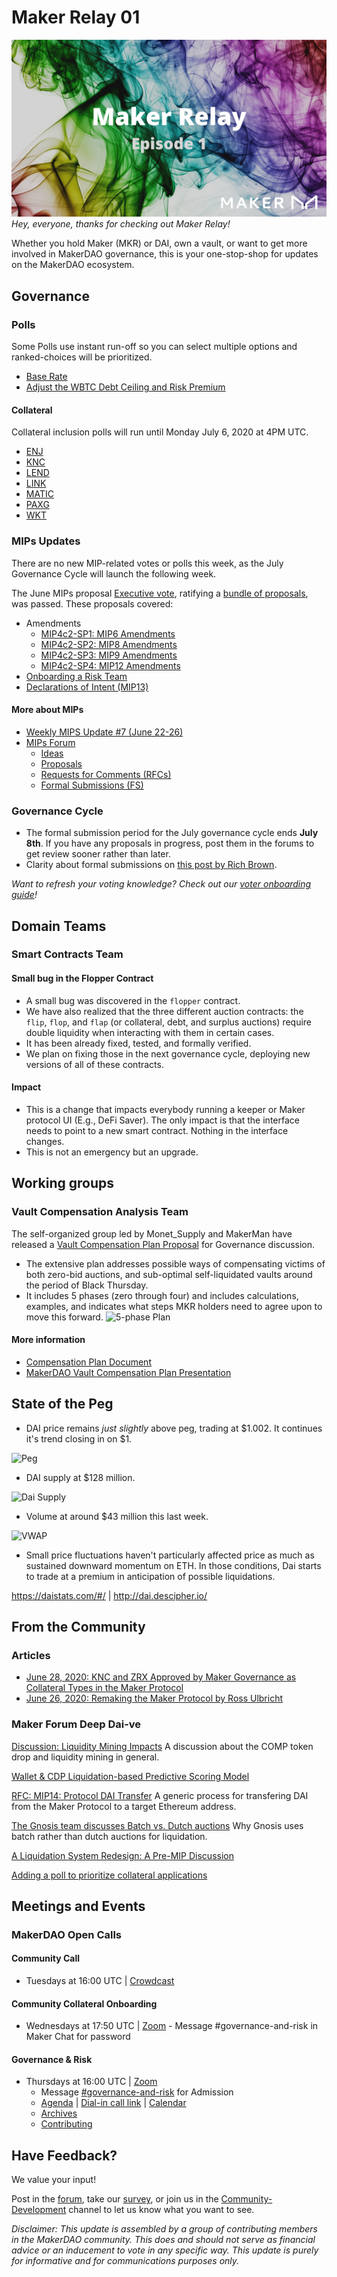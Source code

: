 # Maker Relay 01

![](./assets/maker-relay-ep-1.png)
_Hey, everyone, thanks for checking out Maker Relay!_

Whether you hold Maker (MKR) or DAI, own a vault, or want to get more involved in MakerDAO governance, this is your one-stop-shop for updates on the MakerDAO ecosystem. 

## Governance

### Polls

Some Polls use instant run-off so you can select multiple options and ranked-choices will be prioritized.

- [Base Rate](https://vote.makerdao.com/polling-proposal/qmtsig9y1zmfwb2eg62mbydqdjh12ftsdoyc9qc1kamkwu)
- [Adjust the WBTC Debt Ceiling and Risk Premium](https://vote.makerdao.com/polling-proposal/qmzbjhbvompj77ud2yw3f1zatxgitt72q7cukx3mqtath9)

#### Collateral

Collateral inclusion polls will run until Monday July 6, 2020 at 4PM UTC.

- [ENJ](https://vote.makerdao.com/polling-proposal/qmrt8b8jwrynwiucvbpqmofxpqiskwyryszvdcqaka8xrz)
- [KNC](https://vote.makerdao.com/polling-proposal/qmzp6crkyuwmwrx9whjk8gbw4cfpqkoz8jthaigmczjbak)
- [LEND](https://vote.makerdao.com/polling-proposal/qmfhnsk3vaahvf3dwaujzwczevrne9usfbblogl52ubqrz)
- [LINK](https://vote.makerdao.com/polling-proposal/qmaleb9ryc4xmhkjlm9ailxtxroft6khjejcd7otm6yf13)
- [MATIC](https://vote.makerdao.com/polling-proposal/qmpilr6zwthsc6lpf4jnpkknqwywqlpnuvoa3jakwkfyca)
- [PAXG](https://vote.makerdao.com/polling-proposal/qmu8ty14qpgpy86dtwycpasywxgl4m4kwz7fyatyg3bwwm)
- [WKT](https://vote.makerdao.com/polling-proposal/qmrzr4xwqxaiznubckiquwbyffffgkpdjrngczcwwfcdr7)

### MIPs Updates

There are no new MIP-related votes or polls this week, as the July Governance Cycle will launch the following week.

The June MIPs proposal [Executive vote](https://vote.makerdao.com/executive-proposal/june-2020-mips-official-ratification), ratifying a [bundle of proposals](https://vote.makerdao.com/polling-proposal/qmtxpw9xlsg1ozyymqxujdfdemn1vd7iacbrykqp9miakq), was passed. These proposals covered:

- Amendments
    - [MIP4c2-SP1: MIP6 Amendments](https://forum.makerdao.com/t/mip4c2-sp1-mip6-amendments/2663)
    - [MIP4c2-SP2: MIP8 Amendments](https://forum.makerdao.com/t/mip4c2-sp2-mip8-amendments/2664)
    - [MIP4c2-SP3: MIP9 Amendments](https://forum.makerdao.com/t/mip4c2-sp3-mip9-amendments/2665)
    - [MIP4c2-SP4: MIP12 Amendments](https://forum.makerdao.com/t/mip4c2-sp4-mip12-amendments/2666)
- [Onboarding a Risk Team](https://forum.makerdao.com/t/mip7c3-sp2-domain-team-onboarding-risk-domain-team/2702)
- [Declarations of Intent (MIP13)](https://forum.makerdao.com/t/mip13-declarations-of-intent/2461)

#### More about MIPs

- [Weekly MIPS Update #7 (June 22-26)](https://forum.makerdao.com/t/weekly-mips-update-7/2958)
- [MIPs Forum](https://forum.makerdao.com/c/MIPs/14)
    - [Ideas](https://forum.makerdao.com/c/MIPs/conception/20)
    - [Proposals](https://forum.makerdao.com/c/MIPs/proposal-ideas/21)
    - [Requests for Comments (RFCs)](https://forum.makerdao.com/c/MIPs/rfc/15)
    - [Formal Submissions (FS)](https://forum.makerdao.com/c/MIPs/fs/16)

### Governance Cycle

- The formal submission period for the July governance cycle ends **July 8th**. If you have any proposals in progress, post them in the forums to get review sooner rather than later.
- Clarity about formal submissions on [this post by Rich Brown](https://forum.makerdao.com/t/about-the-formal-submission-category/1981).

*Want to refresh your voting knowledge? Check out our [voter onboarding guide](https://community-development.makerdao.com/onboarding/voter-onboarding)!*

## Domain Teams

### Smart Contracts Team

#### Small bug in the Flopper Contract

- A small bug was discovered in the `flopper` contract. 
- We have also realized that the three different auction contracts: the `flip`, `flop`, and `flap` (or collateral, debt, and surplus auctions) require double liquidity when interacting with them in certain cases.
- It has been already fixed, tested, and formally verified. 
- We plan on fixing those in the next governance cycle, deploying new versions of all of these contracts.

#### Impact

- This is a change that impacts everybody running a keeper or Maker protocol UI (E.g., DeFi Saver). The only impact is that the interface needs to point to a new smart contract. Nothing in the interface changes.
- This is not an emergency but an upgrade.

## Working groups

### Vault Compensation Analysis Team

The self-organized group led by Monet_Supply and MakerMan have released a [Vault Compensation Plan Proposal](https://forum.makerdao.com/t/vault-compensation-plan-proposal/2900) for Governance discussion.
- The extensive plan addresses possible ways of compensating victims of both zero-bid auctions, and sub-optimal self-liquidated vaults around the period of Black Thursday.
- It includes 5 phases (zero through four) and includes calculations, examples, and indicates what steps MKR holders need to agree upon to move this forward.
![5-phase Plan](https://i.imgur.com/f9Dpf6c.jpg)

#### More information

- [Compensation Plan Document](https://docs.google.com/document/d/1dWFgAQF0bFPyadwOR1oqodIUTbMS2eGfP4DJwYgPM-c/)
- [MakerDAO Vault Compensation Plan Presentation](https://docs.google.com/presentation/d/1jFe6QrqOtZp4ylDlXRwDb00wfLmNt8jgGYY3hPoEPFw/)

## State of the Peg
- DAI price remains *just slightly* above peg, trading at $1.002. It continues it's trend closing in on $1.

![Peg](https://i.imgur.com/NBDRQfx.png)

- DAI supply at $128 million.

![Dai Supply](https://i.imgur.com/2Gv1QdT.png)

- Volume at around $43 million this last week.

![VWAP](https://i.imgur.com/31YYCgV.png)

- Small price fluctuations haven't particularly affected price as much as sustained downward momentum on ETH. In those conditions, Dai starts to trade at a premium in anticipation of possible liquidations.
 
https://daistats.com/#/ | http://dai.descipher.io/ 

## From the Community 

### Articles

* [June 28, 2020: KNC and ZRX Approved by Maker Governance as Collateral Types in the Maker Protocol](https://blog.makerdao.com/knc-and-zrx-approved-by-maker-governance-as-collateral-types-in-the-maker-protocol/)
* [June 26, 2020: Remaking the Maker Protocol by Ross Ulbricht](https://medium.com/@RossUlbricht/remaking-the-maker-protocol-4b29f879f11)

### Maker Forum Deep Dai-ve

[Discussion: Liquidity Mining Impacts](https://forum.makerdao.com/t/discussion-liquidity-mining-impacts/2898)
A discussion about the COMP token drop and liquidity mining in general.

[Wallet & CDP Liquidation-based Predictive Scoring Model](https://forum.makerdao.com/t/wallet-cdp-liquidation-based-predictive-scoring-model/2687)

[RFC: MIP14: Protocol DAI Transfer](https://forum.makerdao.com/t/mip14-protocol-dai-transfer/2462/36)
A generic process for transfering DAI from the Maker Protocol to a target Ethereum address.

[The Gnosis team discusses Batch vs. Dutch auctions](https://forum.makerdao.com/t/liquidations-batch-vs-dutch-auctions/2960) 
Why Gnosis uses batch rather than dutch auctions for liquidation.

[A Liquidation System Redesign: A Pre-MIP Discussion](https://forum.makerdao.com/t/a-liquidation-system-redesign-a-pre-mip-discussion/2790/46)

[Adding a poll to prioritize collateral applications](https://forum.makerdao.com/t/adding-a-poll-to-prioritize-collateral-applications/2936)

## Meetings and Events

### MakerDAO Open Calls

#### Community Call

- Tuesdays at 16:00 UTC | [Crowdcast](https://www.crowdcast.io/e/the-makerdao-community/register)

#### Community Collateral Onboarding

- Wednesdays at 17:50 UTC | [Zoom](https://zoom.us/j/697074715) - Message #governance-and-risk in Maker Chat for password

#### Governance & Risk

- Thursdays at 16:00 UTC | [Zoom](https://zoom.us/j/697074715) 
    - Message [#governance-and-risk](https://chat.makerdao.com/channel/governance-and-risk) for Admission
    - [Agenda](https://forum.makerdao.com/t/agenda-discussion-scientific-governance-and-risk-99-thursday-july-2-9am-pst-4-00-pm-utc/2944) | [Dial-in call link](https://zoom.us/u/acRbIMDvK) | [Calendar](https://calendar.google.com/calendar/embed?src=makerdao.com_3efhm2ghipksegl009ktniomdk@group.calendar.google.com&ctz=America/Los_Angeles)
    - [Archives](https://community-development.makerdao.com/governance/governance-and-risk-meetings)
    - [Contributing](https://forum.makerdao.com/c/governance/gnr/8)

## Have Feedback?
We value your input! 

Post in the [forum](https://forum.makerdao.com/), take our [survey](https://forms.gle/Z2QAgywU2Sesm7Vy6), or join us in the [Community-Development](https://chat.makerdao.com/channel/community-development) channel to let us know what you want to see.

*Disclaimer: This update is assembled by a group of contributing members in the MakerDAO community. This does and should not serve as financial advice or an inducement to vote in any specific way. This update is purely for informative and for communications purposes only.*
